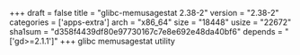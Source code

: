 +++
draft = false
title = "glibc-memusagestat 2.38-2"
version = "2.38-2"
categories = ['apps-extra']
arch = "x86_64"
size = "18448"
usize = "22672"
sha1sum = "d358f4439df80e97730167c7e8e692e48da40bf6"
depends = "['gd>=2.1.1']"
+++
glibc memusagestat utility